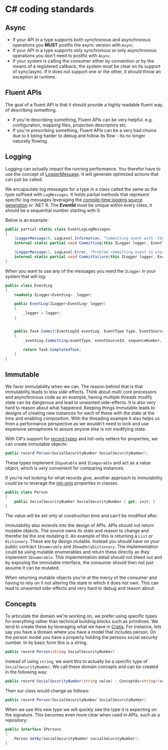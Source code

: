 # C# coding standards

## Async

* If your API in a type supports both synchronous and asynchronous operations you **MUST** postfix the async version with `Async`.
* If your API in a type supports only synchronous or only asynchronous operations you don't need to postfix with `Async`.
* If your system is calling the consumer either by convention or by the means of a registered callback, the system must
  be clear on its support of sync/async. If it does not support one or the other, it should throw an exception at runtime.

## Fluent APIs

The goal of a fluent API is that it should provide a highly readable fluent way of describing something.

* If you're describing something, Fluent APIs can be very helpful. e.g. configuration, mapping files, projection descriptors etc.
* If you're prescribing something, Fluent APIs can be a very bad choice due to it being harder to debug and follow its flow - its no longer naturally flowing.

## Logging

Logging can actually impact the running performance. You therefor have to use the
concept of [LoggerMessage](https://docs.microsoft.com/en-us/aspnet/core/fundamentals/logging/loggermessage?view=aspnetcore-5.0).
It will generate optimized actions that can just be called.

We encapsulate log messages for a type in a class called the same as the type suffixed with `LogMessages`.
It holds partial methods that represent specific log messages leveraging the [compile-time logging source generation](https://docs.microsoft.com/en-us/dotnet/core/extensions/logger-message-generator)
or .NET 6. The **EventId** must be unique within every class, it should be a sequential number starting with 0.

Below is an example:

```csharp
public partial static class EventLogLogMessages
{
    [LoggerMessage(0, LogLevel.Information, "Committing event with '{SequenceNumber}' as sequence number")]
    internal static partial void Committing(this ILogger logger, EventType eventType, EventSourceId eventSource, uint sequenceNumber, EventLogId eventLog);

    [LoggerMessage(1, LogLevel.Error, "Problem committing event to storage")]
    internal static partial void CommitFailure(this ILogger logger, Exception exception);
}
```

When you want to use any of the messages you need the `ILogger` in your system that will log:

```csharp
public class EventLog
{
    readonly ILogger<EventLog> _logger;

    public EventLog(ILogger<EventLog> logger)
    {
        _logger = logger;
    }


    public Task Commit(EventLogId eventLog, EventType type, EventSourceId eventSourceId, uint sequenceNumber)
    {
        _eventLog.Committing(eventType, eventSourceId, sequenceNumber, eventLog);

        return Task.CompletedTask;
    }
}
```

## Immutable

We favor immutability when we can. The reason behind that is that immutability leads to less side-effects. Think about multi core processors
and asynchronous code as an example, having multiple threads modify state can be dangerous and lead to unwanted side-effects. It is also
very hard to reason about what happened. Keeping things immutable leads to designs of creating new instances for each of these with the
state at the time and enabling composition. With the threading example it also helps us from a performance perspective as we wouldn't
need to lock and use expensive semaphores to assure anyone else is not modifying state.

With C#'s support for [record types](https://docs.microsoft.com/en-us/dotnet/csharp/fundamentals/types/records) and init-only setters for properties, we can create immutable objects:

```csharp
public record Person(SocialSecurityNumber SocialSecurityNumber);
```

These types implement `IEquatable` and `IComparable` and act as a value object, which is very convenient for comparing instances.

If you're not looking for what records give, another approach to immutability could be to leverage the [init-only](https://docs.microsoft.com/en-us/dotnet/csharp/language-reference/keywords/init) properties in classes.

```csharp
public class Person
{
    public SocialSecurityNumber SocialSecurityNumber { get; init; }
}
```

The value will be set only at construction time and can't be modified after.

Immutability also extends into the design of APIs. APIs should not return mutable objects. The source owns its state and reason to change and therefor
be the one mutating it. An example of this is returning a `List` or `Dictionary`. These are by design mutable. Instead you should have on
your public contract `IEnumerable` and `IReadOnlyDictionary`. The implementation could be using mutable enumerables and return these directly
as they implement `IEnumerable`. This implementation detail should not bleed out and by exposing the immutable interface, the consumer should
then not just assume it can be mutated.

When returning mutable objects you're at the mercy of the consumer and having to rely on it not altering the state in which it does not
own. This can lead to unwanted side-effects and very hard to debug and reason about.

## Concepts

To articulate the domain we're working on, we prefer using specific types for everything rather than technical building blocks such as primitives.
We tend to create these by leveraging what we have in [Cratis](https://github.com/cratis/Cratis/blob/main/Documentation/fundamentals/concepts.md).
For instance, lets say you have a domain where you have a model that includes person. On the person model you have a property holding the persons social security number.
In its basic form this is a string.

```csharp
public record Person(string SocialSecurityNumber)
```

Instead of using `string`, we want this to actually be a specific type of `SocialSecurityNumber`. We call these domain concepts and can be created
in the following way:

```csharp
public record SocialSecurityNumber(string value) : ConceptAs<string>(value);
```

Then our class would change as follows:

```csharp
public record Person(SocialSecurityNumber SocialSecurityNumber)
```

When we use this new type we will quickly see the type it is expecting on the signature.
This becomes even more clear when used in APIs, such as a repository:

```csharp
public interface IPersons
{
    Person GetBy(SocialSecurityNumber socialSecurityNumber);
}
```
